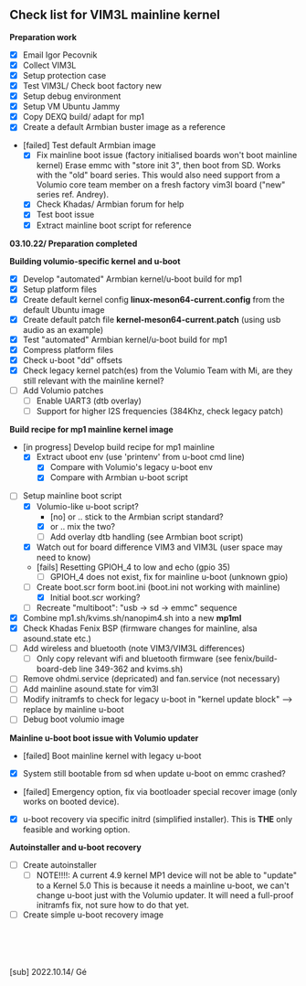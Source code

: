 ## Check list for VIM3L mainline kernel 

**Preparation work** 
* [x] Email Igor Pecovnik
* [x] Collect VIM3L
* [x] Setup protection case
* [x] Test VIM3L/ Check boot factory new
* [x] Setup debug environment
* [x] Setup VM Ubuntu Jammy
* [x] Copy DEXQ build/ adapt for mp1
* [x] Create a default Armbian buster image as a reference
* [failed] Test default Armbian image
    * [x] Fix mainline boot issue (factory initialised boards won't boot mainline kernel)
    Erase emmc with "store init 3", then boot from SD. Works with the "old" board series. 
    This would also need support from a Volumio core team member on a fresh factory vim3l board ("new" series ref. Andrey).
    * [x] Check Khadas/ Armbian forum for help
    * [x] Test boot issue
    * [x] Extract mainline boot script for reference  
  
**03.10.22/ Preparation completed**

**Building volumio-specific kernel and u-boot**
* [x] Develop "automated" Armbian kernel/u-boot build for mp1
* [x] Setup platform files
* [x] Create default kernel config **linux-meson64-current.config** from the default Ubuntu image
* [x] Create default patch file **kernel-meson64-current.patch** (using usb audio as an example)
* [x] Test "automated" Armbian kernel/u-boot build for mp1
* [x] Compress platform files
* [x] Check u-boot "dd" offsets
* [x] Check legacy kernel patch(es) from the Volumio Team with Mi, are they still relevant with the mainline kernel? 
* [ ] Add Volumio patches
    * [ ] Enable UART3 (dtb overlay)
    * [ ] Support for higher I2S frequencies (384Khz, check legacy patch)

**Build recipe for mp1 mainline kernel image**
* [in progress] Develop build recipe for mp1 mainline
    * [x] Extract uboot env (use 'printenv' from u-boot cmd line)
        * [x] Compare with Volumio's legacy u-boot env 
        * [x] Compare with Armbian u-boot script   
* [ ] Setup mainline boot script
    * [x] Volumio-like u-boot script? 
        * [no] or .. stick to the Armbian script standard?
        * [x] or .. mix the two?
        * [ ] Add overlay dtb handling (see Armbian boot script)
    * [x] Watch out for board difference VIM3 and VIM3L (user space may need to know)
    * [fails] Resetting GPIOH_4 to low and echo (gpio 35)  
        * [ ] GPIOH_4 does not exist, fix for mainline u-boot (unknown gpio)
    * [ ] Create boot.scr form boot.ini (boot.ini not working with mainline)
        * [x] Initial boot.scr working?
    * [ ] Recreate "multiboot": "usb -> sd -> emmc" sequence 
* [x] Combine mp1.sh/kvims.sh/nanopim4.sh into a new **mp1ml**
* [x] Check Khadas Fenix BSP (firmware changes for mainline, alsa asound.state etc.)
* [ ] Add wireless and bluetooth (note VIM3/VIM3L differences)
    * [ ] Only copy relevant wifi and bluetooth firmware (see fenix/build-board-deb line 349-362 and kvims.sh)
* [ ] Remove ohdmi.service (depricated) and fan.service (not necessary)
* [ ] Add mainline asound.state for vim3l
* [ ] Modify initramfs to check for legacy u-boot in "kernel update block" --> replace by mainline u-boot
* [ ] Debug boot volumio image

**Mainline u-boot boot issue with Volumio updater**
* [failed] Boot mainline kernel with legacy u-boot
* [x] System still bootable from sd when update u-boot on emmc crashed? 
* [failed] Emergency option, fix via bootloader special recover image (only works on booted device).
* [x] u-boot recovery via specific initrd (simplified installer). This is **THE** only feasible and working option.

**Autoinstaller and u-boot recovery**
* [ ] Create autoinstaller 
    * [ ] NOTE!!!!: A current 4.9 kernel MP1 device will not be able to "update" to a Kernel 5.0
    This is because it needs a mainline u-boot, we can't change u-boot just with the Volumio updater.
    It will need a full-proof initramfs fix, not sure how to do that yet.
* [ ] Create simple u-boot recovery image 

<br />
<br />
<br />
<br />
[sub]
2022.10.14/ Gé

